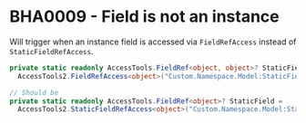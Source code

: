 # BHA0009 - Field is not an instance 

Will trigger when an instance field is accessed via `FieldRefAccess` instead of `StaticFieldRefAccess`.

````csharp
private static readonly AccessTools.FieldRef<object, object>? StaticField =
  AccessTools2.FieldRefAccess<object>("Custom.Namespace.Model:StaticField");

// Should be
private static readonly AccessTools.FieldRef<object>? StaticField =
  AccessTools2.StaticFieldRefAccess<object>("Custom.Namespace.Model:StaticField");
````
